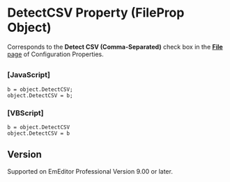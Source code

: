 # DetectCSV Property (FileProp Object)

Corresponds to the **Detect CSV (Comma-Separated)** check box in the
[**File** page](../../dlg/properties/file/index) of Configuration Properties.

## 

### \[JavaScript\]

```
b = object.DetectCSV;
object.DetectCSV = b;
```

### \[VBScript\]

```
b = object.DetectCSV
object.DetectCSV = b
```

## Version

Supported on EmEditor Professional Version 9.00 or later.
